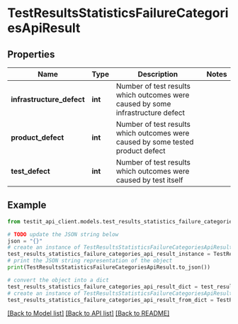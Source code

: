 # TestResultsStatisticsFailureCategoriesApiResult


## Properties

Name | Type | Description | Notes
------------ | ------------- | ------------- | -------------
**infrastructure_defect** | **int** | Number of test results which outcomes were caused by some infrastructure defect | 
**product_defect** | **int** | Number of test results which outcomes were caused by some tested product defect | 
**test_defect** | **int** | Number of test results which outcomes were caused by test itself | 

## Example

```python
from testit_api_client.models.test_results_statistics_failure_categories_api_result import TestResultsStatisticsFailureCategoriesApiResult

# TODO update the JSON string below
json = "{}"
# create an instance of TestResultsStatisticsFailureCategoriesApiResult from a JSON string
test_results_statistics_failure_categories_api_result_instance = TestResultsStatisticsFailureCategoriesApiResult.from_json(json)
# print the JSON string representation of the object
print(TestResultsStatisticsFailureCategoriesApiResult.to_json())

# convert the object into a dict
test_results_statistics_failure_categories_api_result_dict = test_results_statistics_failure_categories_api_result_instance.to_dict()
# create an instance of TestResultsStatisticsFailureCategoriesApiResult from a dict
test_results_statistics_failure_categories_api_result_from_dict = TestResultsStatisticsFailureCategoriesApiResult.from_dict(test_results_statistics_failure_categories_api_result_dict)
```
[[Back to Model list]](../README.md#documentation-for-models) [[Back to API list]](../README.md#documentation-for-api-endpoints) [[Back to README]](../README.md)


